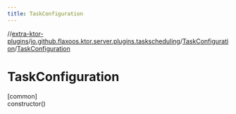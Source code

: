 ```yaml
---
title: TaskConfiguration
---
```

//[extra-ktor-plugins](../../../index.md)/[io.github.flaxoos.ktor.server.plugins.taskscheduling](../index.md)/[TaskConfiguration](index.md)/[TaskConfiguration](-task-configuration.md)



# TaskConfiguration



[common]\
constructor()





